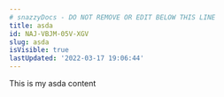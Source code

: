 ```yaml
---
# snazzyDocs - DO NOT REMOVE OR EDIT BELOW THIS LINE
title: asda
id: NAJ-VBJM-05V-XGV
slug: asda
isVisible: true
lastUpdated: '2022-03-17 19:06:44'
---
```

This is my asda content